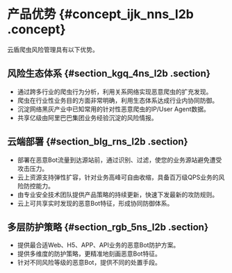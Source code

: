# 产品优势 {#concept_ijk_nns_l2b .concept}

云盾爬虫风险管理具有以下优势。

## 风险生态体系 {#section_kgq_4ns_l2b .section}

-   通过跨多行业的爬虫行为分析，利用关系网络实现恶意爬虫的扩充发现。
-   爬虫在行业性业务目的方面非常明确，利用生态体系达成行业内协同防御。
-   沉淀网络黑灰产业中已知常用的针对性恶意爬虫的IP/User Agent数据。
-   共享亿级由阿里巴巴集团业务经验沉淀的风险情报。

## 云端部署 {#section_blg_rns_l2b .section}

-   部署在恶意Bot流量到达源站前，通过识别、过滤，使您的业务源站避免遭受攻击压力。
-   云上资源支持弹性扩容，针对业务高峰可自由收缩，具备百万级QPS业务的风险防控能力。
-   由专业安全技术团队提供产品策略的持续更新，快速下发最新的攻防规则。
-   云上可共享实时发现的恶意Bot特征，形成协同防御体系。

## 多层防护策略 {#section_rgb_5ns_l2b .section}

-   提供最合适Web、H5、APP、API业务的恶意Bot防护方案。
-   提供多维度的防护策略，更精准地刻画恶意Bot特征。
-   针对不同风险等级的恶意Bot，提供不同的处置手段。

